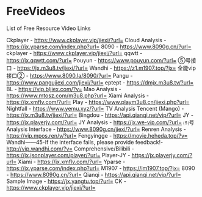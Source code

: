 # FreeVideos
List of Free Resource Video Links

Ckplayer - https://www.ckplayer.vip/jiexi/?url=
Cloud Analysis - https://jx.yparse.com/index.php?url=
8090 - https://www.8090g.cn/?url=
ckplayer - https://www.ckplayer.vip/jiexi/?url=
qqwtt - https://jx.qqwtt.com/?url=
Pouyun - https://www.pouyun.com/?url=
⑤号接口 - https://jx.m3u8.tv/jiexi/?url=
Wandhi - https://z1.m1907.top/?jx=
全能vip接口② - https://www.8090.la/8090/?url=
Pangu - https://www.pangujiexi.com/jiexi/?url=
eptept - https://dmjx.m3u8.tv/?url=
BL - https://vip.bljiex.com/?v=
Mao Analysis - https://www.mtosz.com/m3u8.php?url=
Xiami Analysis - https://jx.xmflv.com/?url=
Play - https://www.playm3u8.cn/jiexi.php?url=
Nightfall - https://www.yemu.xyz/?url=
TV Analysis Tencent (Mango) - https://jx.m3u8.tv/jiexi/?url=
Bingdou - https://api.qianqi.net/vip/?url=
JY - https://jx.playerjy.com/?url=
JY Analysis - https://jx.we-vip.com/?url=
⑸号 Analysis Interface - https://www.8090g.cn/jiexi/?url=
Renren Analysis - https://vip.mpos.ren/v/?url=
Fengyingge - https://movie.heheda.top/?v=
Wandhi——45-If the interface fails, please provide feedback!- http://vip.wandhi.com/?v=
Comprehensive/Bilibili - https://jx.jsonplayer.com/player/?url=
Player-JY - https://jx.playerjy.com/?url=
Xiami - https://jx.xmflv.com/?url=
Yparse - https://jx.yparse.com/index.php?url=
M1907 - https://im1907.top/?jx=
8090 - https://www.8090g.cn/?url=
Qianqi - https://api.qianqi.net/vip/?url=
Sample Image - https://jx.yangtu.top/?url=
CK - https://www.ckplayer.vip/jiexi/?url=

